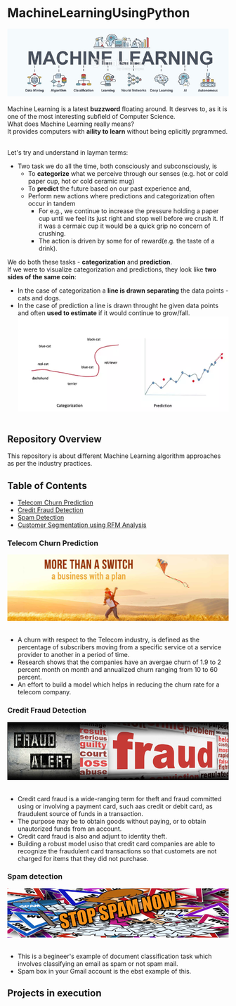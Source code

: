 # MachineLearningUsingPython
![image.jpg](image/ml.jpg)<br><br>
Machine Learning is a latest __buzzword__ floating around. It desrves to, as it is one of the most interesting subfield of Computer Science.<br>
What does Machine Learning really means?<br>
It provides computers with __aility to learn__ without being eplicitly prgrammed.<br><br>

Let's try and understand in layman terms:
- Two task we do all the time, both consciously and subconsciously, is
  - To __categorize__ what we perceive through our senses (e.g. hot or cold paper cup, hot or cold ceramic mug)
  - To __predict__ the future based on our past experience and,
  - Perform new actions where predictions and categorization often occur in tandem
    - For e.g., we continue to increase the pressure holding a paper cup until we feel its just right and stop well before we crush it. If it was a cermaic cup it would be a quick grip no concern of crushing. 
    - The action is driven by some for of reward(e.g. the taste of a drink).
  

We do both these tasks - __categorization__ and __prediction__.<br>
If we were to visualize categorization and predictions, they look like __two sides of the same coin__:
- In the case of categorization a __line is drawn separating__ the data points -  cats and dogs.
- In the case of prediction a line is drawn throught he given data points and often __used to estimate__ if it would continue to grow/fall.
![image.png](image/ml.png)<br><br>

## Repository Overview
This repository is about different Machine Learning algorithm approaches as per the industry practices.

## Table of Contents
- [Telecom Churn Prediction](#section1)<br>
- [Credit Fraud Detection](#section2)<br>
- [Spam Detection](#section3)<br>
- [Customer Segmentation using RFM Analysis](#section4)<br>

### Telecom Churn Prediction
![image.jpg](image/telecom.jpg)<br><br>
- A churn with respect to the Telecom industry, is defined as the percentage of subscribers moving from a specific service ot a service provider to another in a period of time.
- Research shows that the companies have an avergae churn of 1.9 to 2 percent month on month and annualized churn ranging from 10 to 60 percent.
- An effort to build a model which helps in reducing the churn rate for a telecom company.


### Credit Fraud Detection
![image.jpg](image/fraud.jpg)<br><br>
- Credit card fraud is a wide-ranging term for theft and fraud committed using or involving a payment card, such aas credit or debit card, as  fraudulent source of funds in a transaction. 
- The purpose may be to obtain goods without paying, or to obtain unautorized funds from an account.
- Credit card fraud is also and adjunt to identity theft.
- Building a robust model usiso that credit card companies are able to recognize the fraudulent card transactions so that customets are not charged for items that they did not purchase.

### Spam detection
![image.png](image/spam.png)<br><br>
- This is a begineer's example of document classification task which involves classifying an email as spam or not spam mail.
- Spam box in your Gmail account is the ebst example of this.

## Projects in execution

